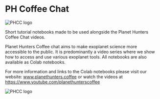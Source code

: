 # PH Coffee Chat

![PHCC logo](https://github.com/noraeisner/PH_Coffee_Chat/blob/main/logo/PHCC_logo.jpeg)

Short tutorial notebooks made to be used alongside the Planet Hunters Coffee Chat videos.

Planet Hunters Coffee chat aims to make exoplanet science more accessible to the public. It is predominantly a video series where we show how to access and use various exoplanet tools. All notebooks are also available as Colab notebooks.

For more information and links to the Colab notebooks please visit our website: www.planethunters.coffee or watch the videos at https://www.youtube.com/planethunterscoffee

![PHCC logo](https://github.com/noraeisner/PH_Coffee_Chat/blob/main/logo/PHCC_logo_empty.jpeg)
